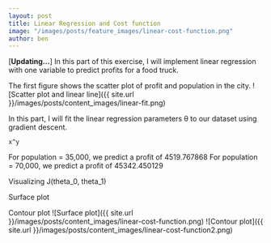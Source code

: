 ```yaml
---
layout: post
title: Linear Regression and Cost function
image: "/images/posts/feature_images/linear-cost-function.png"
author: ben
---
```


[**Updating...**] In this part of this exercise, I will implement linear regression with one variable to predict profits for a food truck. 

The first figure shows the scatter plot of profit and population in the city. 
![Scatter plot and linear line]({{ site.url }}/images/posts/content_images/linear-fit.png)

In this part, I will fit the linear regression parameters θ to our dataset using gradient descent. 
```
x^y
```
For population = 35,000, we predict a profit of 4519.767868
For population = 70,000, we predict a profit of 45342.450129

Visualizing J(theta_0, theta_1)

Surface plot

Contour plot
![Surface plot]({{ site.url }}/images/posts/content_images/linear-cost-function.png)
![Contour plot]({{ site.url }}/images/posts/content_images/linear-cost-function2.png)